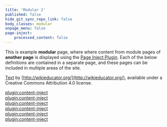 ```yaml
---
title: 'Modular 2'
published: false
hide_git_sync_repo_link: false
body_classes: modular
onpage_menu: false
page-inject:
    processed_content: false
---
```


This is example **modular** page, where where content from module pages of **another page** is displayed using the [Page Inject Plugin](https://github.com/getgrav/grav-plugin-page-inject).   Each of the below definitions are contained in a separate page, and these pages can be included in multiple areas of the site.

[Text](http://wikieducator.org/OER_Handbook/educator_version_one/Conclusion/Glossary) by [http://wikieducator.org/](http://wikieducator.org/), available under a Creative Commons Attribution 4.0 license.  

[plugin:content-inject](/modular-page-inject/_cc-by)  
[plugin:content-inject](/modular-page-inject/_cc-by-sa)  
[plugin:content-inject](/modular-page-inject/_cc-by-nc)  
[plugin:content-inject](/modular-page-inject/_cc-by-nc-nd)  
[plugin:content-inject](/modular-page-inject/_cc-by-nc-sa)  
[plugin:content-inject](/modular-page-inject/_cc-by-nd)  

